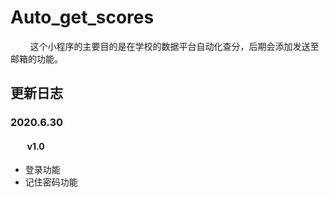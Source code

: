 # Auto_get_scores
&#160;&nbsp;&#160;&nbsp;&#160;&nbsp;&#160;&nbsp;这个小程序的主要目的是在学校的数据平台自动化查分，后期会添加发送至邮箱的功能。

## 更新日志
### 2020.6.30
#### &#160;&nbsp;&#160;&nbsp;&#160;&nbsp;&#160;&nbsp;v1.0
- 登录功能
- 记住密码功能
